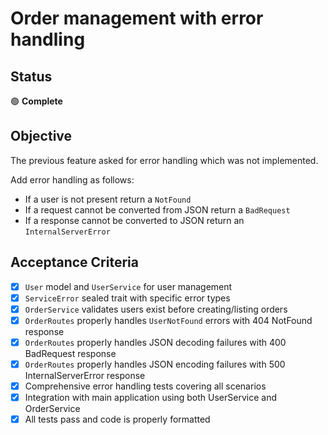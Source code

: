 # Order management with error handling

## Status

🟢 **Complete**

## Objective

The previous feature asked for error handling which was not implemented.

Add error handling as follows:

- If a user is not present return a `NotFound`
- If a request cannot be converted from JSON return a `BadRequest`
- If a response cannot be converted to JSON return an `InternalServerError`

## Acceptance Criteria

- [x] `User` model and `UserService` for user management
- [x] `ServiceError` sealed trait with specific error types
- [x] `OrderService` validates users exist before creating/listing orders
- [x] `OrderRoutes` properly handles `UserNotFound` errors with 404 NotFound response
- [x] `OrderRoutes` properly handles JSON decoding failures with 400 BadRequest response
- [x] `OrderRoutes` properly handles JSON encoding failures with 500 InternalServerError response
- [x] Comprehensive error handling tests covering all scenarios
- [x] Integration with main application using both UserService and OrderService
- [x] All tests pass and code is properly formatted
